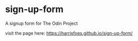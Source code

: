 # sign-up-form
A signup form for The Odin Project

visit the page here: https://harrisfoes.github.io/sign-up-form/
